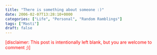 ```yaml
---
title: "There is something about someone :)"
date: 2006-02-07T13:28:10+0000
categories: ["Life", "Personal", "Random Ramblings"]
tags: ["Masti"]
draft: false
---
```


<font color="red">[disclaimer: This post is intentionally left blank, but you are welcome to comment ;)]</font>